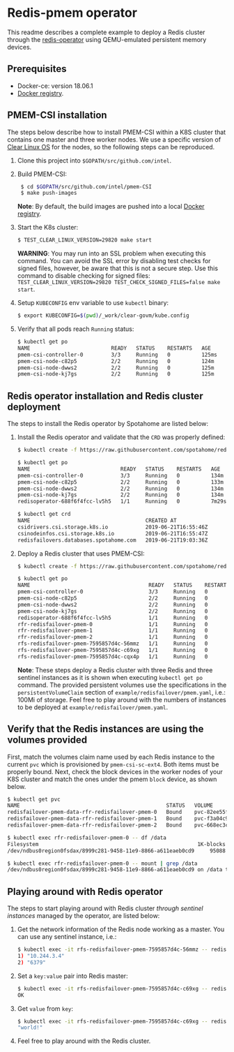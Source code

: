 # Redis-pmem operator
This readme describes a complete example to deploy a Redis cluster through the [redis-operator](https://github.com/spotahome/redis-operator) using QEMU-emulated persistent memory devices.

## Prerequisites
* Docker-ce: version 18.06.1
* [Docker registry](https://docs.docker.com/registry/deploying/).

## PMEM-CSI installation
The steps below describe how to install PMEM-CSI within a K8S cluster that contains one master and three worker nodes. We use a specific version of [Clear Linux OS](https://clearlinux.org/) for the nodes, so the following steps can be reproduced.
1. Clone this project into `$GOPATH/src/github.com/intel`.
2. Build PMEM-CSI:
    ```sh
     $ cd $GOPATH/src/github.com/intel/pmem-CSI
     $ make push-images
    ```
    **Note**: By default, the build images are pushed into a local [Docker registry](https://docs.docker.com/registry/deploying/).

3. Start the K8s cluster:
    ```sh
    $ TEST_CLEAR_LINUX_VERSION=29820 make start
    ```
    **WARNING**: You may run into an SSL problem when executing this command. You can avoid the SSL error by disabling test checks for signed files, however, be aware that this is not a secure step. Use this command to disable checking for signed files: `TEST_CLEAR_LINUX_VERSION=29820 TEST_CHECK_SIGNED_FILES=false make start`.

4. Setup `KUBECONFIG` env variable to use `kubectl` binary:
    ```sh
    $ export KUBECONFIG=$(pwd)/_work/clear-govm/kube.config
    ```
5. Verify that all pods reach `Running` status:
    ```sh
    $ kubectl get po
    NAME                          READY   STATUS    RESTARTS   AGE
    pmem-csi-controller-0         3/3     Running   0          125ms
    pmem-csi-node-c82p5           2/2     Running   0          124m
    pmem-csi-node-dwws2           2/2     Running   0          125m
    pmem-csi-node-kj7gs           2/2     Running   0          125m
    ```

## Redis operator installation and Redis cluster deployment
The steps to install the Redis operator by Spotahome are listed below:
 1. Install the Redis operator and validate that the `CRD` was properly defined:
    ```sh
    $ kubectl create -f https://raw.githubusercontent.com/spotahome/redis-operator/master/example/operator/all-redis-operator-resources.yaml

    $ kubectl get po
    NAME                             READY   STATUS    RESTARTS   AGE
    pmem-csi-controller-0            3/3     Running   0          134m
    pmem-csi-node-c82p5              2/2     Running   0          133m
    pmem-csi-node-dwws2              2/2     Running   0          134m
    pmem-csi-node-kj7gs              2/2     Running   0          134m
    redisoperator-688f6f4fcc-lv5h5   1/1     Running   0          7m29s

    $ kubectl get crd
    NAME                                     CREATED AT
    csidrivers.csi.storage.k8s.io            2019-06-21T16:55:46Z
    csinodeinfos.csi.storage.k8s.io          2019-06-21T16:55:47Z
    redisfailovers.databases.spotahome.com   2019-06-21T19:03:36Z
    ```
2. Deploy a Redis cluster that uses PMEM-CSI:
    ```sh
    $ kubectl create -f https://raw.githubusercontent.com/spotahome/redis-operator/master/example/redisfailover/pmem.yaml

    $ kubectl get po
    NAME                                      READY   STATUS    RESTARTS   AGE
    pmem-csi-controller-0                     3/3     Running   0          145m
    pmem-csi-node-c82p5                       2/2     Running   0          144m
    pmem-csi-node-dwws2                       2/2     Running   0          145m
    pmem-csi-node-kj7gs                       2/2     Running   0          145m
    redisoperator-688f6f4fcc-lv5h5            1/1     Running   0          18m
    rfr-redisfailover-pmem-0                  1/1     Running   0          9m37s
    rfr-redisfailover-pmem-1                  1/1     Running   0          6m28s
    rfr-redisfailover-pmem-2                  1/1     Running   0          3m15s
    rfs-redisfailover-pmem-7595857d4c-56mmz   1/1     Running   0          9m37s
    rfs-redisfailover-pmem-7595857d4c-c69xg   1/1     Running   0          9m37s
    rfs-redisfailover-pmem-7595857d4c-cqx4p   1/1     Running   0          9m37s
    ```
    **Note**: These steps deploy a Redis cluster with three Redis and three sentinel instances as it is shown when executing `kubectl get po` command. The provided persistent volumes use the specifications in the `persistentVolumeClaim` section of `example/redisfailover/pmem.yaml`, i.e.: 100Mi of storage. Feel free to play around with the numbers of instances to be deployed at `example/redisfailover/pmem.yaml`.

## Verify that the Redis instances are using the volumes provided
First, match the volumes claim name used by each Redis instance to the current `pvc` which is provisioned by `pmem-csi-sc-ext4`. Both items must be properly bound.
Next, check the block devices in the worker nodes of your K8S cluster and match the ones under the pmem `block` device, as shown below.
```sh
$ kubectl get pvc
NAME                                               STATUS   VOLUME                                     CAPACITY   ACCESS MODES   STORAGECLASS       AGE
redisfailover-pmem-data-rfr-redisfailover-pmem-0   Bound    pvc-82ee55fc-9458-11e9-bec2-0242ac110004   100Mi      RWO            pmem-csi-sc-ext4   19m
redisfailover-pmem-data-rfr-redisfailover-pmem-1   Bound    pvc-f3a04c91-9458-11e9-bec2-0242ac110004   100Mi      RWO            pmem-csi-sc-ext4   16m
redisfailover-pmem-data-rfr-redisfailover-pmem-2   Bound    pvc-668ec3c6-9459-11e9-bec2-0242ac110004   100Mi      RWO            pmem-csi-sc-ext4   13m

$ kubectl exec rfr-redisfailover-pmem-0 -- df /data
Filesystem                                                   1K-blocks  Used Available Use% Mounted on
/dev/ndbus0region0fsdax/8999c281-9458-11e9-8866-a611eaeb0cd9     95088    72     87848   1% /data

$ kubectl exec rfr-redisfailover-pmem-0 -- mount | grep /data
/dev/ndbus0region0fsdax/8999c281-9458-11e9-8866-a611eaeb0cd9 on /data type ext4 (rw,relatime,dax,stripe=256)
```

## Playing around with Redis operator
The steps to start playing around with Redis cluster *through sentinel instances* managed by the operator, are listed below:
1. Get the network information of the Redis node working as a master. You can use any sentinel instance, i.e.:
    ```sh
    $ kubectl exec -it rfs-redisfailover-pmem-7595857d4c-56mmz -- redis-cli -p 26379 SENTINEL get-master-addr-by-name mymaster
    1) "10.244.3.4"
    2) "6379"
    ```
2. Set a `key:value` pair into Redis master:
    ```sh
    $ kubectl exec -it rfs-redisfailover-pmem-7595857d4c-c69xg -- redis-cli -h 10.244.3.4 -p 6379 SET hello world!
    OK
    ```
3. Get `value` from `key`:
    ```sh
    $ kubectl exec -it rfs-redisfailover-pmem-7595857d4c-c69xg -- redis-cli -h 10.244.3.4 -p 6379 GET hello
    "world!"
    ```
4. Feel free to play around with the Redis cluster.